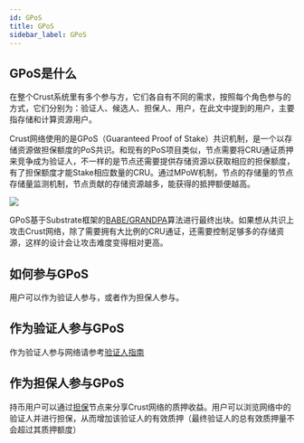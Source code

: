 ```yaml
---
id: GPoS
title: GPoS
sidebar_label: GPoS
---
```


## GPoS是什么
在整个Crust系统里有多个参与方，它们各自有不同的需求，按照每个角色参与的方式，它们分别为：验证人、候选人、担保人、用户，在此文中提到的用户，主要指存储和计算资源用户。

Crust网络使用的是GPoS（Guaranteed Proof of Stake）共识机制，是一个以存储资源做担保额度的PoS共识。和现有的PoS项目类似，节点需要将CRU通证质押来竞争成为验证人，不一样的是节点还需要提供存储资源以获取相应的担保额度，有了担保额度才能Stake相应数量的CRU。通过MPoW机制，节点的存储量的节点存储量监测机制，节点贡献的存储资源越多，能获得的抵押额便越高。

![](https://crust-data.oss-cn-shanghai.aliyuncs.com/wiki/general/gpos.png)

GPoS基于Substrate框架的[BABE/GRANDPA](https://wiki.polkadot.network/docs/en/learn-consensus#what-is-grandpababe)算法进行最终出块。如果想从共识上攻击Crust网络，除了需要拥有大比例的CRU通证，还需要控制足够多的存储资源，这样的设计会让攻击难度变得相对更高。

## 如何参与GPoS
用户可以作为验证人参与，或者作为担保人参与。

## 作为验证人参与GPoS
作为验证人参与网络请参考[验证人指南](validatorGuidance.md)

## 作为担保人参与GPoS
持币用户可以通过[担保](guarantor-guidance.md)节点来分享Crust网络的质押收益。用户可以浏览网络中的验证人并进行担保，从而增加该验证人的有效质押（最终验证人的总有效质押量不会超过其质押额度）
